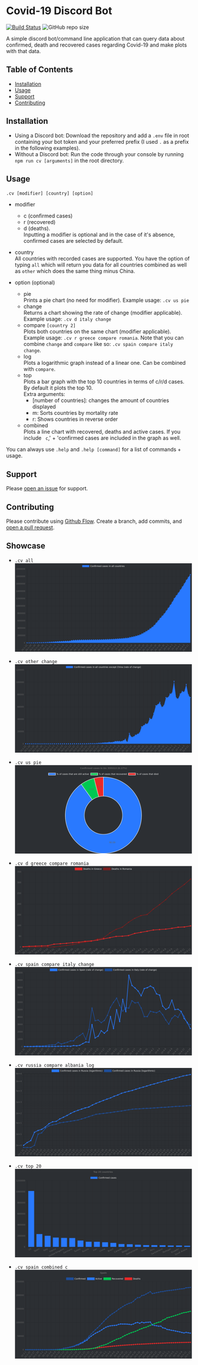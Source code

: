# Covid-19 Discord Bot

[![Build Status](https://travis-ci.org/AntoniosBarotsis/coronaBot.svg?branch=master)](https://travis-ci.org/AntoniosBarotsis/coronaBot)
![GitHub repo size](https://img.shields.io/github/repo-size/AntoniosBarotsis/coronaBot?color=light%20green)

A simple discord bot/command line application that can query data about confirmed, death and recovered cases regarding Covid-19 and make 
plots with that data. 

## Table of Contents

- [Installation](#installation)
- [Usage](#usage)
- [Support](#support)
- [Contributing](#contributing)

## Installation

- Using a Discord bot:
    Download the repository and add a ``.env`` file in root containing your bot token and your preferred prefix (I used ``.``
    as a prefix in the following examples).
- Without a Discord bot:
    Run the code through your console by running ``npm run cv [arguments]`` in the root directory.

## Usage

``.cv [modifier] [country] [option]``

- modifier
   - c (confirmed cases)
   - r (recovered)
   - d (deaths). \
   Inputting a modifier is optional and in the case of it's absence, confirmed cases are selected by default.
   
- country \
    All countries with recorded cases are supported. You have the option of typing ``all`` which
    will return you data for all countries combined as well as ``other`` which does the same thing
    minus China.
    
- option (optional)
    - pie\
        Prints a pie chart (no need for modifier). Example usage: ``.cv us pie``
    - change\
        Returns a chart showing the rate of change (modifier applicable). Example usage: ``.cv d italy change``
    - compare ``[country 2]``\
        Plots both countries on the same chart (modifier applicable). Example usage: ``.cv r greece compare romania``.
        Note that you can combine ``change`` and ``compare`` like so: ``.cv spain compare italy change``.
    - log\
        Plots a logarithmic graph instead of a linear one. Can be combined with ``compare``.
    - top\
        Plots a bar graph with the top 10 countries in terms of c/r/d cases. By default it plots the top 10.\
        Extra arguments:
        - \[number of countries\]: changes the amount of countries displayed
        - m: Sorts countries by mortality rate
        - r: Shows countries in reverse order
    - combined\
        Plots a line chart with recovered, deaths and active cases. If you include `` c``,' +
        'confirmed cases are included in the graph as well.
        
        
You can always use ``.help`` and ``.help [command]`` for a list of commands + usage.
    
## Support
   
Please [open an issue](https://github.com/AntoniosBarotsis/coronaBot/issues/new) for support.

## Contributing

Please contribute using [Github Flow](https://guides.github.com/introduction/flow/). 
Create a branch, add commits, and [open a pull request](https://github.com/AntoniosBarotsis/coronaBot/compare).

## Showcase
 - ```.cv all```\
![bruh](/images/3.jpeg)

 - ```.cv other change```\
![bruh](/images/4.jpeg)

 - ```.cv us pie```\
![bruh](/images/2.jpeg)

 - ```.cv d greece compare romania```\
![bruh](/images/1.jpeg)

- ```.cv spain compare italy change```\
![bruh](/images/5.jpeg)

- ```.cv russia compare albania log```\
![bruh](/images/6.jpeg)

- ```.cv top 20```\
![bruh](/images/7.jpeg)

- ```.cv spain combined c```
![bruh](/images/8.jpeg)